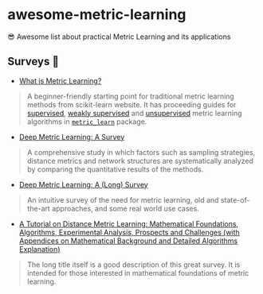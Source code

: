 # awesome-metric-learning
😎 Awesome list about practical Metric Learning and its applications

## Surveys 📖
- [What is Metric Learning?](http://contrib.scikit-learn.org/metric-learn/introduction.html)
> A beginner-friendly starting point for traditional metric learning methods from scikit-learn website. It has proceeding guides for [supervised](http://contrib.scikit-learn.org/metric-learn/supervised.html), [weakly supervised](http://contrib.scikit-learn.org/metric-learn/weakly_supervised.html) and [unsupervised](http://contrib.scikit-learn.org/metric-learn/unsupervised.html) metric learning algorithms in [`metric_learn`](http://contrib.scikit-learn.org/metric-learn/metric_learn.html) package.
- [Deep Metric Learning: A Survey](https://www.mdpi.com/2073-8994/11/9/1066/htm)
> A comprehensive study in which factors such as sampling strategies, distance metrics and network structures are systematically analyzed by comparing the quantitative results of the methods.
- [Deep Metric Learning: A (Long) Survey](https://hav4ik.github.io/articles/deep-metric-learning-survey)
> An intuitive survey of the need for metric learning, old and state-of-the-art approaches, and some real world use cases.
- [A Tutorial on Distance Metric Learning: Mathematical Foundations, Algorithms, Experimental Analysis, Prospects and Challenges (with Appendices on Mathematical Background and Detailed Algorithms Explanation)](https://arxiv.org/abs/1812.05944)
> The long title itself is a good description of this great survey. It is intended for those interested in mathematical foundations of metric learning.